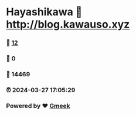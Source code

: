 # Hayashikawa :link: http://blog.kawauso.xyz 
### :page_facing_up: [12](http://blog.kawauso.xyz/tag.html) 
### :speech_balloon: 0 
### :hibiscus: 14469 
### :alarm_clock: 2024-03-27 17:05:29 
### Powered by :heart: [Gmeek](https://github.com/Meekdai/Gmeek)
